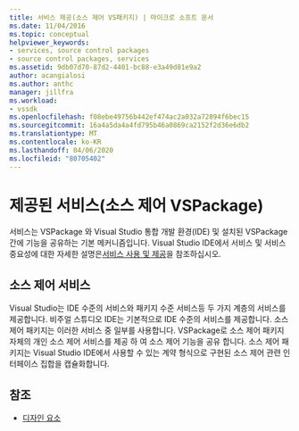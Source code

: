 ```yaml
---
title: 서비스 제공(소스 제어 VS패키지) | 마이크로 소프트 문서
ms.date: 11/04/2016
ms.topic: conceptual
helpviewer_keywords:
- services, source control packages
- source control packages, services
ms.assetid: 9db07d70-87d2-4401-bc88-e3a49d81e9a2
author: acangialosi
ms.author: anthc
manager: jillfra
ms.workload:
- vssdk
ms.openlocfilehash: f08ebe49756b442ef474ac2a032a72894f6bec15
ms.sourcegitcommit: 16a4a5da4a4fd795b46a0869ca2152f2d36e6db2
ms.translationtype: MT
ms.contentlocale: ko-KR
ms.lasthandoff: 04/06/2020
ms.locfileid: "80705402"
---
```

# <a name="services-provided-source-control-vspackage"></a>제공된 서비스(소스 제어 VSPackage)
서비스는 VSPackage 와 Visual Studio 통합 개발 환경(IDE) 및 설치된 VSPackage 간에 기능을 공유하는 기본 메커니즘입니다. Visual Studio IDE에서 서비스 및 서비스 중요성에 대한 자세한 설명은[서비스 사용 및 제공](../../extensibility/using-and-providing-services.md)을 참조하십시오.

## <a name="the-source-control-service"></a>소스 제어 서비스
 Visual Studio는 IDE 수준의 서비스와 패키지 수준 서비스등 두 가지 계층의 서비스를 제공합니다. 비주얼 스튜디오 IDE는 기본적으로 IDE 수준의 서비스를 제공합니다. 소스 제어 패키지는 이러한 서비스 중 일부를 사용합니다. VSPackage로 소스 제어 패키지자체의 개인 소스 제어 서비스를 제공 하 여 소스 제어 기능을 공유 합니다. 소스 제어 패키지는 Visual Studio IDE에서 사용할 수 있는 계약 형식으로 구현된 소스 제어 관련 인터페이스 집합을 캡슐화합니다.

## <a name="see-also"></a>참조
- [디자인 요소](../../extensibility/internals/source-control-vspackage-design-elements.md)
